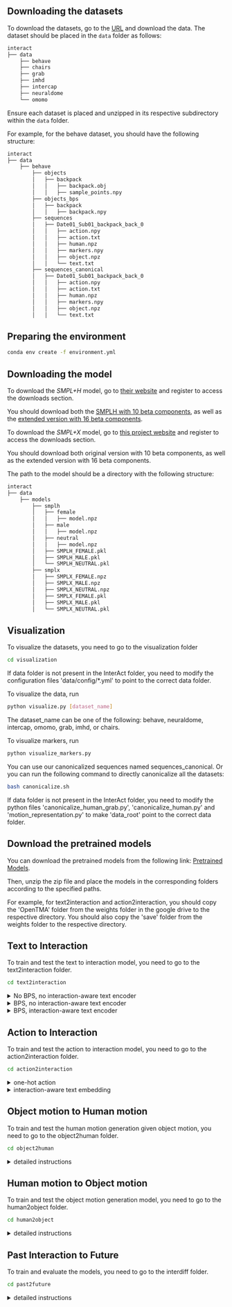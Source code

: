 ## Downloading the datasets
To download the datasets, go to the [URL](https://drive.google.com/file/d/1WRO9wO7LbyvTDwoZMGeGPmRS_L-1k108/view?usp=sharing) and download the data. The dataset should be placed in the `data` folder as follows:

```bash
interact
├── data
    ├── behave
    ├── chairs
    ├── grab
    ├── imhd
    ├── intercap
    ├── neuraldome
    └── omomo
```

Ensure each dataset is placed and unzipped in its respective subdirectory within the `data` folder.

For example, for the behave dataset, you should have the following structure:

```bash
interact
├── data
    ├── behave
        ├── objects
        │   ├── backpack
        │   │   ├── backpack.obj
        │   │   ├── sample_points.npy
        ├── objects_bps
        │   ├── backpack
        │   │   ├── backpack.npy
        ├── sequences
        │   ├── Date01_Sub01_backpack_back_0
        │   │   ├── action.npy
        │   │   ├── action.txt
        │   │   ├── human.npz
        │   │   ├── markers.npy
        │   │   ├── object.npz
        │   │   └── text.txt
        ├── sequences_canonical
        │   ├── Date01_Sub01_backpack_back_0
        │   │   ├── action.npy
        │   │   ├── action.txt
        │   │   ├── human.npz
        │   │   ├── markers.npy
        │   │   ├── object.npz
        │   │   └── text.txt
```



## Preparing the environment

```bash
conda env create -f environment.yml
```
<!-- Follow the requirement file [requirements.txt](requirements.txt). -->

## Downloading the model

To download the *SMPL+H* model, go to [their website](http://mano.is.tue.mpg.de) and register to access the downloads section. 

You should download both the [SMPLH with 10 beta components](https://download.is.tue.mpg.de/download.php?domain=mano&resume=1&sfile=mano_v1_2.zip), as well as the [extended version with 16 beta components](https://download.is.tue.mpg.de/download.php?domain=mano&resume=1&sfile=smplh.tar.xz).

To download the *SMPL+X* model, go to [this project website](https://smpl-x.is.tue.mpg.de/) and register to access the downloads section. 

You should download both original version with 10 beta components, as well as the extended version with 16 beta components.

The path to the model should be a directory with the following structure: 
```bash
interact
├── data
    ├── models
        ├── smplh
        │   ├── female
        │   │   ├── model.npz
        │   ├── male
        │   │   ├── model.npz
        │   ├── neutral
        │   │   ├── model.npz
        │   ├── SMPLH_FEMALE.pkl
        │   ├── SMPLH_MALE.pkl
        │   └── SMPLH_NEUTRAL.pkl
        ├── smplx
        │   ├── SMPLX_FEMALE.npz
        │   ├── SMPLX_MALE.npz
        │   ├── SMPLX_NEUTRAL.npz
        │   ├── SMPLX_FEMALE.pkl
        │   ├── SMPLX_MALE.pkl
        │   └── SMPLX_NEUTRAL.pkl
```


## Visualization

To visualize the datasets, you need to go to the visualization folder

```bash
cd visualization
```

If data folder is not present in the InterAct folder, you need to modify the configuration files 'data/config/*.yml' to point to the correct data folder.

To visualize the data, run

```bash
python visualize.py [dataset_name]
```

The dataset_name can be one of the following: behave, neuraldome, intercap, omomo, grab, imhd, or chairs.

<!-- ```bash
python visualize.py neuraldome
```

To visualize all the InterCap dataset, run

```bash
python visualize.py intercap
```

To visualize all the OMOMO dataset, run

```bash
python visualize.py omomo
``` -->

<!-- If data is not in the InterAct folder, you need to modify the line 167 `data_dir = '../data'` in 'visualize_marker.py' to point to the correct path. -->

To visualize markers, run

```bash
python visualize_markers.py
```

<!-- Before training or testing the models, you need to move 'text.txt' files, 'action.txt' files and 'action.npy' files to the respective 'canonical' folders. To do this, you need to run the following command:

```bash
python move_texts.py 
``` -->


You can use our canonicalized sequences named sequences_canonical. Or you can run the following command to directly canonicalize all the datasets:

```bash
bash canonicalize.sh
```

If data folder is not present in the InterAct folder, you need to modify the python files 'canonicalize_human_grab.py', 'canonicalize_human.py' and 'motion_representation.py' to make 'data_root' point to the correct data folder.

## Download the pretrained models
You can download the pretrained models from the following link: [Pretrained Models](https://drive.google.com/file/d/1lWjjiEsTD4cnFmrEzR0eg_RxGCohlouh/view?usp=sharing).

Then, unzip the zip file and place the models in the corresponding folders according to the specified paths.

For example, for text2interaction and action2interaction, you should copy the 'OpenTMA' folder from the weights folder in the google drive to the respective directory. You should also copy the 'save' folder from the weights folder to the respective directory.



## Text to Interaction

To train and test the text to interaction model, you need to go to the text2interaction folder.

```bash
cd text2interaction
```

<details><summary>No BPS, no interaction-aware text encoder</summary>
<p>

To train or test the model, go to the folder.

```bash
cd InterAct-HOI-Diff-woBPS-woTMA
```

<!-- If data folder is not present in the InterAct folder, you need to modify line 60 `opt.data_root = '../data'` in 'InterAct-HOI-Diff-woBPS-woTMA/data_loaders/utils/get_opt.py' file to point to the correct path. -->

To train the model, run the following command:

```bash
bash scripts/run_train_bps.sh
```

To generate examples from the our model, run the following command:


```bash
bash scripts/run_sample_bps.sh
```

To evaluate the model with quantitative results, run the following command:

```bash
bash scripts/run_test_bps.sh
```

You can modify the '--dataset' in 'scripts/run_train_bps.sh', 'scripts/run_sample_bps.sh', 'scripts/run_test_bps.sh' to select the dataset you want to train or test.

The options are 'interact', 'behave', 'chairs', 'grab', 'imhd', 'intercap', 'neuraldome', 'omomo'. 'interact' is the default dataset including all data.


For sampling and testing, make sure the pretrained models are placed at the correct paths.
<!-- For sampling and testing, pretrained model 'model000200000.pt' needs to be presented in the 'InterAct-HOI-Diff-woBPS-woTMA/save/interact_200000' folder. And the model weights 'epoch=799.ckpt' needs to be presented in the 'InterAct-HOI-Diff-wBPS-wTMA/OpenTMA/checkpoints' folder. -->

</p>
</details> 

<details><summary>BPS, no interaction-aware text encoder</summary>
<p>

To train or test the model with BPS and without interaction-aware text encoder, go to the folder.

```bash
cd InterAct-HOI-Diff-wBPS-woTMA
```

<!-- If data folder is not presented in the InterAct folder, you need to modify line 60 `opt.data_root = '../data'` in 'InterAct-HOI-Diff-woBPS-woTMA/data_loaders/utils/get_opt.py' file to point to the correct data folder. -->

To train the model, run the following command:

```bash
bash scripts/run_train_bps.sh
```

<!-- Pretrained model 'model000200000.pt' needs to present in the 'InterAct-HOI-Diff-woBPS-woTMA/save/interact_200000' folder. We can use it to sample examples from the model or test the model. -->

To sample examples from the model, run the following command:

```bash
bash scripts/run_sample_bps.sh
```

<!-- The model weights 'epoch=799.ckpt' for testing need to be present in the 'InterAct-HOI-Diff-wBPS-wTMA/OpenTMA/checkpoints' folder. -->

To test the model, run the following command:

```bash
bash scripts/run_test_bps.sh
```

You can modify '--dataset' in 'scripts/run_train_bps.sh', 'scripts/run_sample_bps.sh', 'scripts/run_test_bps.sh' files to select the dataset you want to train or test. 

The options are 'interact', 'behave', 'chairs', 'grab', 'imhd', 'intercap', 'neuraldome', 'omomo'. 'interact' is the default dataset meaning the model will be trained on the all data.

For sampling and testing, make sure the pretrained models are placed at the correct paths.
</p>
</details> 

<details><summary>BPS, interaction-aware text encoder</summary>
<p>


To train or test the model with BPS and with Interaction-aware text encoder, you need to go to the folder.

```bash
cd InterAct-HOI-Diff-wBPS-wTMA
```

<!-- If data folder is not presented in the InterAct folder, you need to modify line 60 `opt.data_root = '../data'` in 'InterAct-HOI-Diff-woBPS-woTMA/data_loaders/utils/get_opt.py' file to point to the correct data folder. -->

<!-- The model weights 'epoch=999-v2.ckpt' for text embedding need to be present in the 'InterAct-HOI-Diff-wBPS-wTMA/OpenTMA/checkpoints' folder. -->

To train the model, run the following command:

```bash
bash scripts/run_train_bps.sh
```

<!-- Pretrained model 'model000200000.pt' needs to present in the 'InterAct-HOI-Diff-woBPS-woTMA/save/interact_200000' folder. We can use it to sample examples from the model or test the model. -->

To sample examples from the pretrained model, run the following command:

```bash
bash scripts/run_sample_bps.sh
```

<!-- The model weights 'epoch=799.ckpt' for testing need to be present in the 'InterAct-HOI-Diff-wBPS-wTMA/OpenTMA/checkpoints' folder. -->

To test the pretrained model, you need to run the following command:

```bash
bash scripts/run_test_bps.sh
```
You can modify '--dataset' in 'scripts/run_train_bps.sh', 'scripts/run_sample_bps.sh', 'scripts/run_test_bps.sh' files to select the dataset you want to train or test. 

The options are 'interact', 'behave', 'chairs', 'grab', 'imhd', 'intercap', 'neuraldome', 'omomo'. 'interact' is the default dataset meaning the model will be trained on the all data.

For sampling and testing, make sure the pretrained models are placed at the correct paths.
</p>
</details> 

## Action to Interaction

To train and test the action to interaction model, you need to go to the action2interaction folder.

```bash
cd action2interaction
```

<details><summary>one-hot action</summary>
<p>

To train or test the model using one-hot action representation, you need to go to the folder.

```bash
cd InterAct-HOI-Diff-Action-OneHot
```

<!-- If data folder is not present in the InterAct folder, you need to modify line 60 `opt.data_root = '../data'` in 'InterAct-HOI-Diff-Action-OneHot/data_loaders/utils/get_opt.py' file to point to the correct data folder. -->


To train the model, you need to run the following command:

```bash
bash scripts/run_train_bps.sh
```

<!-- Pretrained model 'model000200000.pt' needs to present in the 'InterAct-HOI-Diff-Action-OneHot/save/interact_200000' folder. We can use it to sample examples from the model or test the model. -->

To sample examples from the model, you need to run the following command:

```bash
bash scripts/run_sample_bps.sh
```

<!-- The model weights 'epoch=799.ckpt' for testing need to be present in the 'InterAct-HOI-Diff-wBPS-wTMA/OpenTMA/checkpoints' folder. -->

To test the model, you need to run the following command:

```bash
bash scripts/run_test_bps.sh
```

You can modify '--dataset' in 'scripts/run_train_bps.sh', 'scripts/run_sample_bps.sh', 'scripts/run_test_bps.sh' files to select the dataset you want to train or test. 

The options are 'interact', 'behave', 'chairs', 'grab', 'imhd', 'intercap', 'neuraldome', 'omomo'. 'interact' is the default dataset meaning the model will be trained on the all data.

For sampling and testing, make sure the pretrained models are placed at the correct paths.
</p>
</details> 

<details><summary>interaction-aware text embedding</summary>
<p>

To train or test the model with interaction-aware text embedding, you need to go to the folder.

```bash
cd InterAct-HOI-Diff-Action-TMA
```

<!-- If data folder is not present in the InterAct folder, you need to modify line 60 `opt.data_root = '../data'` in 'InterAct-HOI-Diff-woBPS-woTMA/data_loaders/utils/get_opt.py' file to point to the correct data folder.

The model weights 'epoch=999-v2.ckpt' for text embedding need to be present in the 'InterAct-HOI-Diff-wBPS-wTMA/OpenTMA/checkpoints' folder. -->

To train the model, you need to run the following command:

```bash
bash scripts/run_train_bps.sh
```

<!-- Pretrained model 'model000200000.pt' needs to present in the 'InterAct-HOI-Diff-woBPS-woTMA/save/interact_200000' folder. We can use it to sample examples from the model or test the model. -->


To sample examples from the model, you need to run the following command:

```bash
bash scripts/run_sample_bps.sh
```

<!-- The model weights 'epoch=799.ckpt' for testing need to be present in the 'InterAct-HOI-Diff-wBPS-wTMA/OpenTMA/checkpoints' folder. -->

To test the model, you need to run the following command:

```bash
bash scripts/run_test_bps.sh
```

You can modify '--dataset' in 'scripts/run_train_bps.sh', 'scripts/run_sample_bps.sh', 'scripts/run_test_bps.sh' files to select the dataset you want to train or test. 

The options are 'interact', 'behave', 'chairs', 'grab', 'imhd', 'intercap', 'neuraldome', 'omomo'. 'interact' is the default dataset meaning the model will be trained on the all data.

For sampling and testing, make sure the pretrained models are placed at the correct paths.
</p>
</details> 

## Object motion to Human motion

To train and test the human motion generation given object motion, you need to go to the object2human folder.

```bash
cd object2human
```

<details><summary>detailed instructions</summary>
<p>
<!-- If data folder is not present in the InterAct folder, you need to modify the 'scripts/run_train_all_layer4.sh' file to set the hyperparameter '--data_root_folder' to point to the correct data folder. For other bash files, you also need to modify the hyperparameter '--data_root_folder' to point to the correct data folder. -->

Before training the model, you need to modify the 'scripts/run_train_all_layer4.sh' file to set the hyperparameter '--entity' to your wandb account. You can create a free account at <https://wandb.ai/>. For other bash files, you also need to modify the hyperparameter '--entity' to your wandb account.

To get bps features, you need to modify line 201 in 'object2human/manip/data/hand_foot_dataset_all.py' file to Mannually enable `get_bps_from_window_data_dict()`. And it only needs to be run once.


To train the different models on different datasets, you can run the following commands:

```bash
bash scripts/run_train_all_layer4.sh
```

```bash
bash scripts/run_train_all_layer6.sh
```

```bash
bash scripts/run_train_omomo_layer4.sh
```

```bash
bash scripts/run_train_omomo_layer6.sh
```

<!-- Pretrained model needs to present in the 'object2human/omomo_runs/*/weights' folder. We can test the model. -->

To test the different models on OMOMO dataset, you can run the following commands:

```bash
bash scripts/run_test_all_layer4.sh
```

```bash
bash scripts/run_test_all_layer6.sh
```

```bash
bash scripts/run_test_omomo_layer4.sh
```

```bash
bash scripts/run_test_omomo_layer6.sh
```
</p>
</details> 

## Human motion to Object motion

To train and test the object motion generation model, you need to go to the human2object folder.

```bash
cd human2object
```


<details><summary>detailed instructions</summary>
<p>

<!-- If data folder is not present in the InterAct folder, you need to modify the 'scripts/run_train_all_layer4.sh' file to set the hyperparameter '--data_root_folder' to point to the correct data folder. For other bash files, you also need to modify the hyperparameter '--data_root_folder' to point to the correct data folder. -->

Before training the model, you need to modify the 'scripts/run_train_all_layer4.sh' file to set the hyperparameter '--entity' to your wandb account. You can create a free account at <https://wandb.ai/>. For other bash files, you also need to modify the hyperparameter '--entity' to your wandb account.

To get bps features, you need to modify line 201 in 'object2human/manip/data/hand_foot_dataset_all.py' file to Mannually enable `get_bps_from_window_data_dict()`. And it only needs to be run once.

To train the different models on different datasets, you can run the following commands:

```bash
bash scripts/run_train_all_layer4.sh
```

```bash
bash scripts/run_train_omomo_layer4.sh
```

To test the different models on OMOMO dataset, you can run the following commands:

<!-- Pretrained model needs to present in the 'human2object/omomo_runs/*/weights' folder. We can test the model. -->

```bash
bash scripts/run_test_all_layer4.sh
```

```bash
bash scripts/run_test_omomo_layer4.sh
```


</p>
</details> 


## Past Interaction to Future

To train and evaluate the models, you need to go to the interdiff folder.

```bash
cd past2future
```

<details><summary>detailed instructions</summary>
<p>
There are six pretrained models, you can download them and put them in the results folder as follows:

```bash
past2future
├── results
    ├── models
    │   ├── 1.0.ckpt
    │   ├── 1.0_512.ckpt
    │   ├── 1.0_1536.ckpt
    │   ├── 1.0_behave.ckpt
    │   ├── 1.0_behave_512.ckpt
    │   └── 1.0_behave_1536.ckpt
```

You can train the models by the provided script.

To train the medium model with all data, run 

```bash
bash scripts/train_1.0.sh
```

To train the small model with all data, run 

```bash
bash scripts/train_1.0_512.sh
```

To train the large model with all data, run 

```bash
bash scripts/train_1.0_1536.sh
```

To train the medium model with BEHAVE data, run 

```bash
bash scripts/train_1.0_behave.sh
```

To train the small model with behave data, run 

```bash
bash scripts/train_1.0_behave_512.sh
```

To train the large model with behave data, run 

```bash
bash scripts/train_1.0_behave_1536.sh
```

We also provide code to evaluate the performance of the pretrained models.

```bash
bash scripts/eval_1.0.sh
```

```bash
bash scripts/eval_1.0_512.sh
```

```bash
bash scripts/eval_1.0_1536.sh
```

```bash
bash scripts/eval_1.0_behave.sh
```


```bash
bash scripts/eval_1.0_behave_512.sh
```

```bash
bash scripts/eval_1.0_behave_1536.sh
```

</p>
</details> 
